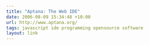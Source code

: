 ```yaml
---
title: "Aptana: The Web IDE"
date: 2006-08-09 15:34:48 +10:00
url: http://www.aptana.org/
tags: javascript ide programming opensource software
layout: link
---
```

